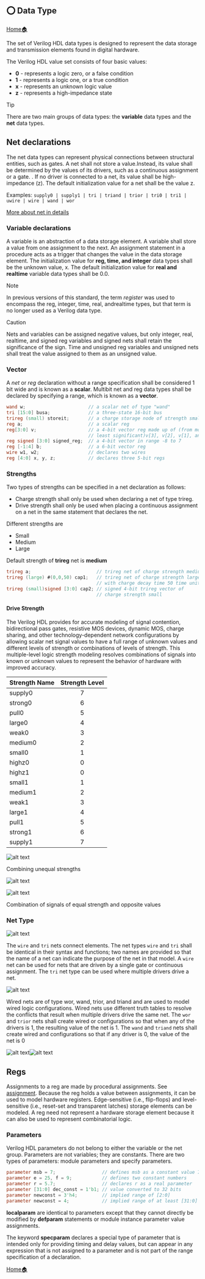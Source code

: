 ## ⭕ Data Type 

[Home🏠](readme.md)

The set of Verilog HDL data types is designed to represent the data storage and transmission elements found in digital hardware.

The Verilog HDL value set consists of four basic values:

- **0** - represents a logic zero, or a false condition
- **1** - represents a logic one, or a true condition
- **x** - represents an unknown logic value
- **z** - represents a high-impedance state

> [!TIP]
>There are two main groups of data types: the **variable** data types and the **net** data types.

##  Net declarations

The net data types can represent physical connections between structural entities, such as gates. A net shall not store a value.Instead, its value shall be determined by the values of its drivers, such as a continuous assignment or a gate.  . If no driver is connected to a net, its value shall be high-impedance (z). The default initialization value for a net shall be the value z.

Examples: `supply0 | supply1
| tri | triand | trior | tri0 | tri1 | uwire | wire | wand | wor`

[More about net in details](#net-type)

###  Variable declarations

A variable is an abstraction of a data storage element. A variable shall store a value from one assignment to the next. An assignment statement in a procedure acts as a trigger that changes the value in the data storage element. The initialization value for **reg, time, and integer** data types shall be the unknown value, x. The default initialization value for **real and realtime** variable data types shall be 0.0.

> [!NOTE]
> In previous versions of this standard, the term *register* was used to encompass the reg, integer, time, real, andrealtime types, but that term is no longer used as a Verilog data type.

> [!CAUTION]
> Nets and variables can be assigned negative values, but only integer, real, realtime, and signed reg variables and signed nets shall retain the significance of the sign. Time and unsigned reg variables and unsigned nets shall treat the value assigned to them as an unsigned value. 

### **Vector**

A *net* or *reg* declaration without a range specification shall be considered 1 bit wide and is known as a **scalar**. Multibit net and reg data types shall be declared by specifying a range, which is known as a **vector**.

```verilog
wand w;                       // a scalar net of type "wand"
tri [15:0] busa;              // a three-state 16-bit bus
trireg (small) storeit;       // a charge storage node of strength small
reg a;                        // a scalar reg
reg[3:0] v;                   // a 4-bit vector reg made up of (from most to 
                              // least significant)v[3], v[2], v[1], and v[0]
reg signed [3:0] signed_reg;  // a 4-bit vector in range -8 to 7
reg [-1:4] b;                 // a 6-bit vector reg
wire w1, w2;                  // declares two wires
reg [4:0] x, y, z;            // declares three 5-bit regs
```

### **Strengths**

Two types of strengths can be specified in a net declaration as follows:

- Charge strength shall only be used when declaring a net of type trireg.
- Drive strength shall only be used when placing a continuous assignment on a net in the same statement that declares the net.

Different strengths are
- Small
- Medium
- Large

Default strength of **trireg** net is **medium**

```verilog
trireg a;                        // trireg net of charge strength medium
trireg (large) #(0,0,50) cap1;   // trireg net of charge strength large
                                 // with charge decay time 50 time units
trireg (small)signed [3:0] cap2; // signed 4-bit trireg vector of
                                 // charge strength small 
```

#### Drive Strength

The Verilog HDL provides for accurate modeling of signal contention, bidirectional pass gates, resistive MOS devices, dynamic MOS, charge sharing, and other technology-dependent network configurations by allowing scalar net signal values to have a full range of unknown values and different levels of strength or combinations of levels of strength. This multiple-level logic strength modeling resolves combinations of signals into known or unknown values to represent the behavior of hardware with improved accuracy.

| **Strength Name** | **Strength Level** |
| ---  | :---: |
| supply0 | 7 |
| strong0 | 6 | 
| pull0 | 5 |
| large0 | 4 |
| weak0 | 3 |
| medium0 | 2 |
| small0 | 1 |
| highz0 | 0 |
| highz1 | 0 |
| small1 | 1 |
| medium1 | 2 |
| weak1 | 3 |
| large1 | 4 |
| pull1 | 5 |
| strong1 | 6 |
| supply1 | 7 |

![alt text](image.png)

Combining unequal strengths

![alt text](image-1.png)

![alt text](image-2.png)

Combination of signals of equal strength and opposite values

###  Net Type

![alt text](image-3.png)

The `wire` and `tri` nets connect elements. The net types `wire` and `tri` shall be identical in their syntax and functions; two names are provided so that the name of a net can indicate the purpose of the net in that model. A `wire` net can be used for nets that are driven by a single gate or continuous assignment. The `tri` net type can be used where multiple drivers drive a net.

![alt text](image-4.png)

Wired nets are of type wor, wand, trior, and triand and are used to model wired logic configurations. Wired nets use different truth tables to resolve the conflicts that result when multiple drivers drive the same net. The `wor` and `trior` nets shall create wired or configurations so that when any of the drivers is 1, the resulting value of the net is 1. The `wand` and `triand` nets shall create wired and configurations so that if any driver is 0, the value of the net is 0

![alt text](image-5.png)![alt text](image-6.png)

## Regs

Assignments to a reg are made by procedural assignments. See [assignment](assignment.md).  Because the reg holds a value between assignments, it can be used to model hardware registers. Edge-sensitive (i.e., flip-flops) and level-sensitive (i.e., reset-set and transparent latches) storage elements can be modeled. A reg need not represent a hardware storage element because it can also be used to represent combinatorial logic. 

### **Parameters**

Verilog HDL parameters do not belong to either the variable or the net group. Parameters are not variables; they are constants. There are two types of parameters: module parameters and specify parameters.

```verilog
parameter msb = 7;                 // defines msb as a constant value 7
parameter e = 25, f = 9;           // defines two constant numbers
parameter r = 5.7;                 // declares r as a real parameter
parameter [31:0] dec_const = 1'b1; // value converted to 32 bits
parameter newconst = 3'h4;         // implied range of [2:0]
parameter newconst = 4;            // implied range of at least [31:0]
```

**localparam** are identical to parameters except that they cannot directly be modified by **defparam** statements or module instance parameter value assignments.

The keyword **specparam** declares a special type of parameter that is intended only for providing timing and delay values, but can appear in any expression that is not assigned to a parameter and is not part of the range
specification of a declaration.


[Home🏠](readme.md)
